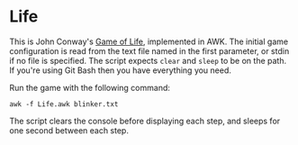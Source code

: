 # Life

This is John Conway's [Game of Life](http://www.conwaylife.com/wiki/Conway%27s_Game_of_Life), 
implemented in AWK. The initial game configuration is read from the text file named in the first 
parameter, or stdin if no file is specified. The script expects `clear` and `sleep` to be on 
the path. If you're using Git Bash then you have everything you need.

Run the game with the following command:
```
awk -f Life.awk blinker.txt
```

The script clears the console before displaying each step, and sleeps for one second
between each step.
